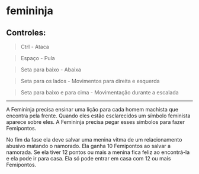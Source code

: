 # femininja

## Controles:

> Ctrl - Ataca

> Espaço - Pula

> Seta para baixo - Abaixa

> Seta para os lados - Movimentos para direita e esquerda

> Seta para baixo e para cima - Movimentação durante a escalada

____________________________________

A Femininja precisa ensinar uma lição para cada homem machista que encontra pela frente. Quando eles estão esclarecidos um símbolo feminista aparece sobre eles. A Femininja precisa pegar esses símbolos para fazer Femipontos. 

No fim da fase ela deve salvar uma menina vítma de um relacionamento abusivo matando o namorado. Ela ganha 10 Femipontos ao salvar a namorada. Se ela tiver 12 pontos ou mais a menina fica feliz ao encontrá-la e ela pode ir para casa. Ela só pode entrar em casa com 12 ou mais Femipontos.